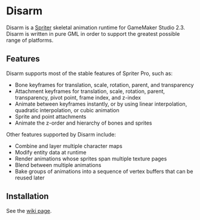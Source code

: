 # Disarm

Disarm is a [Spriter](https://brashmonkey.com/spriter-pro/) skeletal animation runtime for GameMaker Studio 2.3. Disarm is written in pure GML in order to support the greatest possible range of platforms.

## Features

Disarm supports most of the stable features of Spriter Pro, such as:
 - Bone keyframes for translation, scale, rotation, parent, and transparency
 - Attachment keyframes for translation, scale, rotation, parent, transparency, pivot point, frame index, and z-index
 - Animate between keyframes instantly, or by using linear interpolation, quadratic interpolation, or cubic animation
 - Sprite and point attachments
 - Animate the z-order and hierarchy of bones and sprites

Other features supported by Disarm include:
 - Combine and layer multiple character maps
 - Modify entity data at runtime 
 - Render animations whose sprites span multiple texture pages
 - Blend between multiple animations
 - Bake groups of animations into a sequence of vertex buffers that can be reused later

## Installation

See the [wiki page](https://github.com/NuxiiGit/disarm/wiki/Getting-Started#installing).